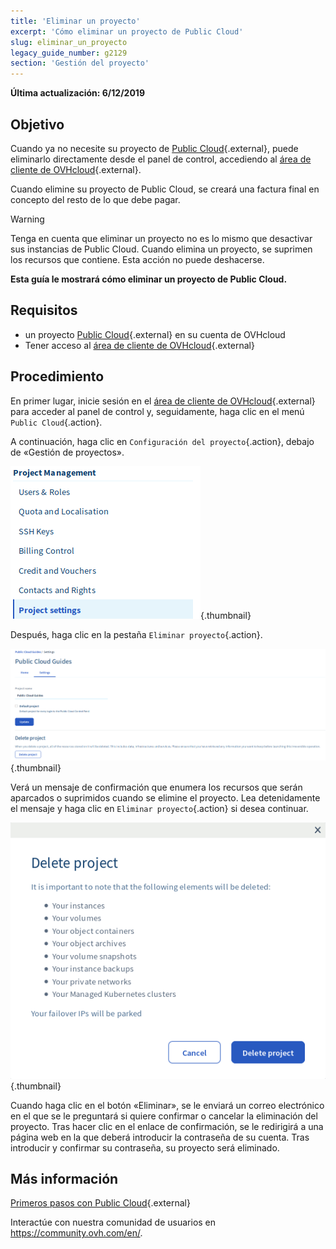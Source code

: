 ```yaml
---
title: 'Eliminar un proyecto'
excerpt: 'Cómo eliminar un proyecto de Public Cloud'
slug: eliminar_un_proyecto
legacy_guide_number: g2129
section: 'Gestión del proyecto'
---
```


**Última actualización: 6/12/2019**

## Objetivo

Cuando ya no necesite su proyecto de [Public Cloud](https://www.ovhcloud.com/es/public-cloud/){.external}, puede eliminarlo directamente desde el panel de control, accediendo al [área de cliente de OVHcloud](https://www.ovh.com/auth/?action=gotomanager){.external}.

Cuando elimine su proyecto de Public Cloud, se creará una factura final en concepto del resto de lo que debe pagar.

> [!warning]
>
Tenga en cuenta que eliminar un proyecto no es lo mismo que desactivar sus instancias de Public Cloud. Cuando elimina un proyecto, se suprimen los recursos que contiene. Esta acción no puede deshacerse.
>

**Esta guía le mostrará cómo eliminar un proyecto de Public Cloud.**

## Requisitos

* un proyecto [Public Cloud](https://www.ovhcloud.com/es/public-cloud/){.external} en su cuenta de OVHcloud
* Tener acceso al [área de cliente de OVHcloud](https://www.ovh.com/auth/?action=gotomanager){.external}

## Procedimiento

En primer lugar, inicie sesión en el [área de cliente de OVHcloud](https://www.ovh.com/auth/?action=gotomanager){.external} para acceder al panel de control y, seguidamente, haga clic en el menú `Public Cloud`{.action}.

A continuación, haga clic en `Configuración del proyecto`{.action}, debajo de «Gestión de proyectos».

![cloud menu](images/deleteproject.png){.thumbnail}

Después, haga clic en la pestaña `Eliminar proyecto`{.action}.

![compute tab](images/deleteproject1.png){.thumbnail}

Verá un mensaje de confirmación que enumera los recursos que serán aparcados o suprimidos cuando se elimine el proyecto. Lea detenidamente el mensaje y haga clic en `Eliminar proyecto`{.action} si desea continuar.

![compute tab](images/deleteproject2.png){.thumbnail}

Cuando haga clic en el botón «Eliminar», se le enviará un correo electrónico en el que se le preguntará si quiere confirmar o cancelar la eliminación del proyecto. Tras hacer clic en el enlace de confirmación, se le redirigirá a una página web en la que deberá introducir la contraseña de su cuenta. Tras introducir y confirmar su contraseña, su proyecto será eliminado.

## Más información

[Primeros pasos con Public Cloud](https://docs.ovh.com/es/public-cloud/empezar_con_public_cloud_identificarse_y_crear_un_proyecto/){.external}

Interactúe con nuestra comunidad de usuarios en <https://community.ovh.com/en/>.